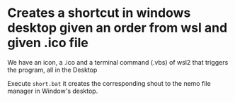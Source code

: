 # Creates a shortcut in windows desktop given an order from wsl and given .ico file
We have an icon, a .ico and a terminal command (.vbs) of wsl2 that triggers the program,
all in the Desktop

Execute <code>short.bat</code> it creates the corresponding shout to the nemo file manager in Window's desktop.

